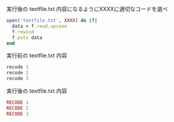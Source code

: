実行後の textfile.txt 内容になるようにXXXXに適切なコードを選べ

```ruby
open('textfile.txt', XXXX) do |f|
  data = f.read.upcase
  f.rewind
  f.puts data
end
```

実行前の textfile.txt 内容

```ruby
recode 1
recode 2
recode 3
```

実行後の textfile.txt 内容

```ruby
RECODE 1
RECODE 2
RECODE 3
```
